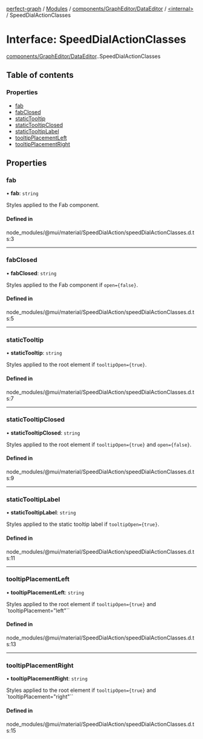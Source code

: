 [perfect-graph](../README.md) / [Modules](../modules.md) / [components/GraphEditor/DataEditor](../modules/components_GraphEditor_DataEditor.md) / [<internal\>](../modules/components_GraphEditor_DataEditor._internal_.md) / SpeedDialActionClasses

# Interface: SpeedDialActionClasses

[components/GraphEditor/DataEditor](../modules/components_GraphEditor_DataEditor.md).[<internal>](../modules/components_GraphEditor_DataEditor._internal_.md).SpeedDialActionClasses

## Table of contents

### Properties

- [fab](components_GraphEditor_DataEditor._internal_.SpeedDialActionClasses.md#fab)
- [fabClosed](components_GraphEditor_DataEditor._internal_.SpeedDialActionClasses.md#fabclosed)
- [staticTooltip](components_GraphEditor_DataEditor._internal_.SpeedDialActionClasses.md#statictooltip)
- [staticTooltipClosed](components_GraphEditor_DataEditor._internal_.SpeedDialActionClasses.md#statictooltipclosed)
- [staticTooltipLabel](components_GraphEditor_DataEditor._internal_.SpeedDialActionClasses.md#statictooltiplabel)
- [tooltipPlacementLeft](components_GraphEditor_DataEditor._internal_.SpeedDialActionClasses.md#tooltipplacementleft)
- [tooltipPlacementRight](components_GraphEditor_DataEditor._internal_.SpeedDialActionClasses.md#tooltipplacementright)

## Properties

### fab

• **fab**: `string`

Styles applied to the Fab component.

#### Defined in

node_modules/@mui/material/SpeedDialAction/speedDialActionClasses.d.ts:3

___

### fabClosed

• **fabClosed**: `string`

Styles applied to the Fab component if `open={false}`.

#### Defined in

node_modules/@mui/material/SpeedDialAction/speedDialActionClasses.d.ts:5

___

### staticTooltip

• **staticTooltip**: `string`

Styles applied to the root element if `tooltipOpen={true}`.

#### Defined in

node_modules/@mui/material/SpeedDialAction/speedDialActionClasses.d.ts:7

___

### staticTooltipClosed

• **staticTooltipClosed**: `string`

Styles applied to the root element if `tooltipOpen={true}` and `open={false}`.

#### Defined in

node_modules/@mui/material/SpeedDialAction/speedDialActionClasses.d.ts:9

___

### staticTooltipLabel

• **staticTooltipLabel**: `string`

Styles applied to the static tooltip label if `tooltipOpen={true}`.

#### Defined in

node_modules/@mui/material/SpeedDialAction/speedDialActionClasses.d.ts:11

___

### tooltipPlacementLeft

• **tooltipPlacementLeft**: `string`

Styles applied to the root element if `tooltipOpen={true}` and `tooltipPlacement="left"``

#### Defined in

node_modules/@mui/material/SpeedDialAction/speedDialActionClasses.d.ts:13

___

### tooltipPlacementRight

• **tooltipPlacementRight**: `string`

Styles applied to the root element if `tooltipOpen={true}` and `tooltipPlacement="right"``

#### Defined in

node_modules/@mui/material/SpeedDialAction/speedDialActionClasses.d.ts:15
